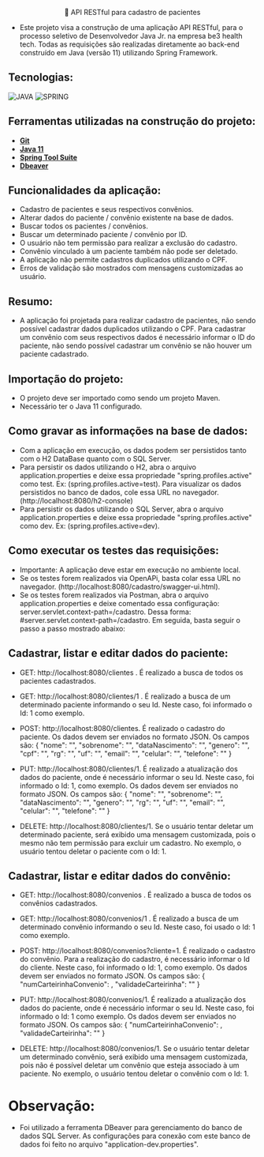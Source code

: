 <p align="center">🚀 API RESTful para cadastro de pacientes</p>

* Este projeto visa a construção de uma aplicação API RESTful, para o processo seletivo de Desenvolvedor Java Jr. na empresa be3 health tech. Todas as requisições são realizadas diretamente ao back-end construído em Java (versão 11) utilizando Spring Framework.

## Tecnologias:
![JAVA](https://img.shields.io/static/v1?label=JAVA&message=BACKEND&color=0091EA&style=flat&logo=JAVA)
![SPRING](https://img.shields.io/static/v1?label=Spring&message=FRAMEWORK&color=0091EA&style=flat&logo=Spring)

## Ferramentas utilizadas na construção do projeto:
* [**Git**](https://git-scm.com/)
* [**Java 11**](https://www.oracle.com/java/technologies/javase-jdk11-downloads.html)
* [**Spring Tool Suite**](https://spring.io/tools)
* [**Dbeaver**](https://dbeaver.io/)

## Funcionalidades da aplicação:
* Cadastro de pacientes e seus respectivos convênios.
* Alterar dados do paciente / convênio existente na base de dados.
* Buscar todos os pacientes / convênios.
* Buscar um determinado paciente / convênio por ID.
* O usuário não tem permissão para realizar a exclusão do cadastro.
* Convênio vinculado à um paciente também não pode ser deletado.
* A aplicação não permite cadastros duplicados utilizando o CPF.
* Erros de validação são mostrados com mensagens customizadas ao usuário.

## Resumo:
* A aplicação foi projetada para realizar cadastro de pacientes, não sendo possível cadastrar dados duplicados utilizando o CPF. Para cadastrar um convênio com seus respectivos dados é necessário informar o ID do paciente, não sendo possível cadastrar um convênio se não houver um paciente cadastrado.

## Importação do projeto:
* O projeto deve ser importado como sendo um projeto Maven.
* Necessário ter o Java 11 configurado.

## Como gravar as informações na base de dados:
* Com a aplicação em execução, os dados podem ser persistidos tanto com o H2 DataBase quanto com o SQL Server.
* Para persistir os dados utilizando o H2, abra o arquivo application.properties e deixe essa propriedade "spring.profiles.active" como test. Ex: (spring.profiles.active=test). Para visualizar os dados persistidos no banco de dados, cole essa URL no navegador. (http://localhost:8080/h2-console)
* Para persistir os dados utilizando o SQL Server, abra o arquivo application.properties e deixe essa propriedade "spring.profiles.active" como dev. Ex: (spring.profiles.active=dev).

## Como executar os testes das requisições:
* Importante: A aplicação deve estar em execução no ambiente local.
* Se os testes forem realizados via OpenAPi, basta colar essa URL no navegador. (http://localhost:8080/cadastro/swagger-ui.html).
* Se os testes forem realizados via Postman, abra o arquivo application.properties e deixe comentado essa configuração: server.servlet.context-path=/cadastro. Dessa forma: #server.servlet.context-path=/cadastro. Em seguida, basta seguir o passo a passo mostrado abaixo:

## Cadastrar, listar e editar dados do paciente:
* GET: http://localhost:8080/clientes . É realizado a busca de todos os pacientes cadastrados.

* GET: http://localhost:8080/clientes/1 . É realizado a busca de um determinado paciente informando o seu Id. Neste caso, foi informado o Id: 1 como exemplo.

* POST: http://localhost:8080/clientes. É realizado o cadastro do paciente. Os dados devem ser enviados no formato JSON. Os campos são:
{
    "nome": "",
    "sobrenome": "",
    "dataNascimento": "",
    "genero": "",
    "cpf": "",
    "rg": "",
    "uf": "",
    "email": "",
    "celular": "",
    "telefone": ""
}

* PUT: http://localhost:8080/clientes/1. É realizado a atualização dos dados do paciente, onde é necessário informar o seu Id. Neste caso, foi informado o Id: 1, como exemplo. Os dados devem ser enviados no formato JSON. Os campos são:
{
    "nome": "",
    "sobrenome": "",
    "dataNascimento": "",
    "genero": "",
    "rg": "",
    "uf": "",
    "email": "",
    "celular": "",
    "telefone": ""
}

* DELETE: http://localhost:8080/clientes/1. Se o usuário tentar deletar um determinado paciente, será exibido uma mensagem customizada, pois o mesmo não tem permissão para excluir um cadastro. No exemplo, o usuário tentou deletar o paciente com o Id: 1.


## Cadastrar, listar e editar dados do convênio:
* GET: http://localhost:8080/convenios . É realizado a busca de todos os convênios cadastrados.

* GET: http://localhost:8080/convenios/1 . É realizado a busca de um determinado convênio informando o seu Id. Neste caso, foi usado o Id: 1 como exemplo.

* POST: http://localhost:8080/convenios?cliente=1. É realizado o cadastro do convênio. Para a realização do cadastro, é necessário informar o Id do cliente. Neste caso, foi informado o Id: 1, como exemplo. Os dados devem ser enviados no formato JSON. Os campos são:
{
    "numCarteirinhaConvenio": ,
    "validadeCarteirinha": ""
}

* PUT: http://localhost:8080/convenios/1. É realizado a atualização dos dados do paciente, onde é necessário informar o seu Id. Neste caso, foi informado o Id: 1 como exemplo. Os dados devem ser enviados no formato JSON. Os campos são:
{
    "numCarteirinhaConvenio": ,
    "validadeCarteirinha": ""
}

* DELETE: http://localhost:8080/convenios/1. Se o usuário tentar deletar um determinado convênio, será exibido uma mensagem customizada, pois não é possível deletar um convênio que esteja associado à um paciente. No exemplo, o usuário tentou deletar o convênio com o Id: 1.


# Observação:
* Foi utilizado a ferramenta DBeaver para gerenciamento do banco de dados SQL Server. As configurações para conexão com este banco de dados foi feito no arquivo "application-dev.properties".
